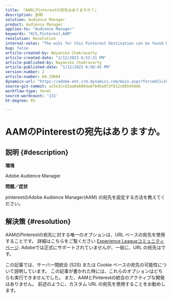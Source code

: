 ```yaml
---
title: 「AAMにPinterestの宛先はありますか？」
description: 説明
solution: Audience Manager
product: Audience Manager
applies-to: "Audience Manager"
keywords: "KCS,Pinterest,AAM"
resolution: Resolution
internal-notes: "The wiki for this Pinterest Destination can be found here: https://wiki.corp.adobe.com/display/MCPI/Pinterest+-+AAM+Destination+-+IN+DEVELOPMENT"
bug: false
article-created-by: Nayanika Chakravarty
article-created-date: "1/12/2023 6:52:31 PM"
article-published-by: Nayanika Chakravarty
article-published-date: "1/12/2023 6:58:45 PM"
version-number: 2
article-number: KA-19684
dynamics-url: "https://adobe-ent.crm.dynamics.com/main.aspx?forceUCI=1&pagetype=entityrecord&etn=knowledgearticle&id=44979c3e-aa92-ed11-aad1-6045bd006c82"
source-git-commit: ac5e3cc62aa0a686da07b4ba972f812c805456db
workflow-type: tm+mt
source-wordcount: '131'
ht-degree: 6%

---
```


# AAMのPinterestの宛先はありますか。

## 説明 {#description}


<b>環境</b>

Adobe Audience Manager

<b>問題／症状</b>

pinterestのAdobe Audience Manager(AAM) の宛先を設定する方法を教えてください。


## 解決策 {#resolution}


AAMのPinterestの宛先に対する唯一のオプションは、URL ベースの宛先を使用することです。 詳細はこちらをご覧ください [Experience Leagueコミュニティページ](https://experienceleaguecommunities.adobe.com/t5/adobe-audience-manager-questions/pinterest-destination/td-p/434687). Adobeでは正式にサポートされていませんが、一般に、URL の宛先はです。

この記事では、サーバー間統合 (S2S) または Cookie ベースの宛先の可能性について説明しています。 この記事が書かれた時には、これらのオプションはどちらも実行できませんでした。 また、AAMとPinterestの統合のアクティブな開発はありません。 前述のように、カスタム URL の宛先を使用することをお勧めします。
